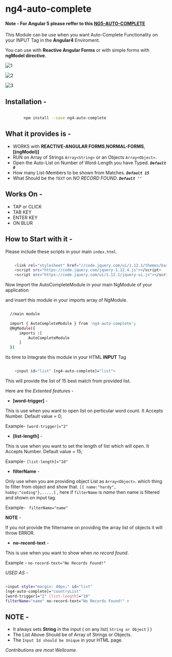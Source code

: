 # ng4-auto-complete


#### Note - **For Angular 5 please reffer to this [**NG5-AUTO-COMPLETE**](https://www.npmjs.com/package/ng5-auto-complete)**

This Module can be use when you want Auto-Complete Functionality on your INPUT Tag in the 
**Angular4** Enviroment.

You can use with **Reactive Angular Forms** or with simple forms with **ngModel directive**.


![1](http://res.cloudinary.com/dkws91cqo/image/upload/v1519209918/Screenshot_from_2018-02-21_16-06-21_wky5k3.png)

![2](http://res.cloudinary.com/dkws91cqo/image/upload/v1519209953/Screenshot_from_2018-02-21_16-06-25_gmgqo9.png)

![3](http://res.cloudinary.com/dkws91cqo/image/upload/v1519209957/Screenshot_from_2018-02-21_16-07-07_s1ghzk.png)

## Installation -
```sh

        npm install --save ng4-auto-complete

```

## What it provides is -

- WORKS with **REACTIVE-ANGULAR FORMS**,**NORMAL-FORMS**,**[(ngModel)]**
- RUN on Array of Strings `Array<String>` or an  Objects `Array<Object>`.
- Open the Auto-List on Number of Word-Length you have Typed. _**`Default 0`**_
- How many List-Members to be shown from Matches.  _**`Default 15`**_
- What Should be the `TEXT` on *NO RECORD FOUND*. _**`Default ''`**_

Works On -
--------

* TAP or CLICK
* TAB KEY
* ENTER KEY
* ON BLUR

## How to Start with it -


Please include these scripts in your main `index.html`.

```sh

    <link rel="stylesheet" href="//code.jquery.com/ui/1.12.1/themes/base/jquery-ui.css">
    <script src="https://code.jquery.com/jquery-1.12.4.js"></script>
    <script src="https://code.jquery.com/ui/1.12.1/jquery-ui.js"></script>

```


Now Import the AutoCompleteModule in your main NgModule of your application

and insert this module in your imports array of NgModule.

 ```sh

   //main module
   
   import { AutoCompleteModule } from 'ng4-auto-complete';
   @NgModule({
       imports :[
           AutoCompleteModule
       ]
   })

 ``` 

Its time to Integrate this module in your HTML **INPUT** Tag

```sh

    <input id="list" [ng4-auto-complete]="list">

```

This will provide the list of 15 best match from provided list.


Here are the *Extented features* -

- **[word-trigger]** -

This is use when you want to open list on perticular word count. 
It Accepts Number. Default value = 0;

Example- `[word-trigger]="2"`                  

- **[list-length]** -

This is use when you want to set the length of list which will open. 
It Accepts Number. Default value = 15;

Example- `[list-length]="10"`

- **filterName** -

Only use when you are providing object List as `Array<Object>`.
which thing to filter from object and show that.
`[{ name:"hardy", hobby:"coding"},.....]` , here if `filterName` is *name*
then name is filtered and shown on input tag.

Example- ` filterName="name"`


**NOTE** -

If you not provide the filtername on providing the array list of objects it will throw ERROR.
        
- **no-record-text** -

This is use when you want to show when *no record found*.

Example - `no-record-text="No Records Found!"`   


*USED AS* -

```sh

<input style="margin: 40px;" id="list"
[ng4-auto-complete]="countryList" 
[word-trigger]="2" [list-length]="10"
filterName="name" no-record-text="No Records Found!" >

```


NOTE -
------

- It always sets **String** in the input ( on any list( `String or Object` )  )
- The List Above Should be of Array of Strings or Objects.
- The `Input Id should be Unique` in your HTML page.



*Contributions are most Wellcome.*